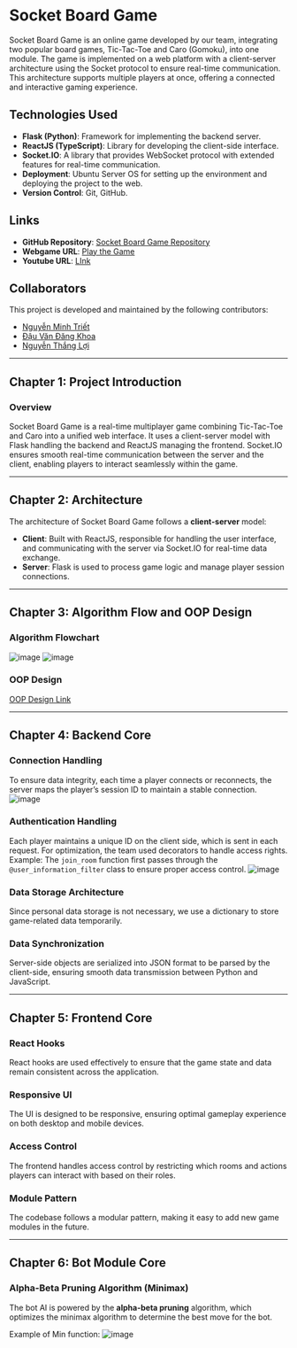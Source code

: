 # Socket Board Game

Socket Board Game is an online game developed by our team, integrating two popular board games, Tic-Tac-Toe and Caro (Gomoku), into one module. The game is implemented on a web platform with a client-server architecture using the Socket protocol to ensure real-time communication. This architecture supports multiple players at once, offering a connected and interactive gaming experience.

## Technologies Used

- **Flask (Python)**: Framework for implementing the backend server.
- **ReactJS (TypeScript)**: Library for developing the client-side interface.
- **Socket.IO**: A library that provides WebSocket protocol with extended features for real-time communication.
- **Deployment**: Ubuntu Server OS for setting up the environment and deploying the project to the web.
- **Version Control**: Git, GitHub.

## Links

- **GitHub Repository**: [Socket Board Game Repository](https://github.com/orgs/BiThongg/repositories)  
- **Webgame URL**: [Play the Game](http://khoakomlem-internal.ddns.net:3000/)
- **Youtube URL**: [LInk](https://www.youtube.com/watch?v=ZEkzfvbafVw&t=307s&ab_channel=WinTV)


## Collaborators

This project is developed and maintained by the following contributors:

- [Nguyễn Minh Triết](https://github.com/MinhTriet0612)
- [Đậu Văn Đăng Khoa](https://github.com/khoakomlem)
- [Nguyễn Thắng Lợi](https://github.com/winnguyen1905)
  
---

## Chapter 1: Project Introduction

### Overview
Socket Board Game is a real-time multiplayer game combining Tic-Tac-Toe and Caro into a unified web interface. It uses a client-server model with Flask handling the backend and ReactJS managing the frontend. Socket.IO ensures smooth real-time communication between the server and the client, enabling players to interact seamlessly within the game.

---

## Chapter 2: Architecture

The architecture of Socket Board Game follows a **client-server** model:
- **Client**: Built with ReactJS, responsible for handling the user interface, and communicating with the server via Socket.IO for real-time data exchange.
- **Server**: Flask is used to process game logic and manage player session connections.

---

## Chapter 3: Algorithm Flow and OOP Design

### Algorithm Flowchart
![image](https://github.com/user-attachments/assets/416aee2c-6107-437e-97f0-c9a1b21b01f8)
![image](https://github.com/user-attachments/assets/0dabb4c8-524c-4913-ac00-d3aa629a4a33)


### OOP Design
[OOP Design Link](https://lucid.app/lucidchart/c264c462-2240-482f-b0e6-2013fe53ffff/edit?invitationId=inv_cdb088a6-a102-427c-8d5b-ef01ce4125b1&page=0_0#) 


---

## Chapter 4: Backend Core

### Connection Handling
To ensure data integrity, each time a player connects or reconnects, the server maps the player’s session ID to maintain a stable connection.
![image](https://github.com/user-attachments/assets/8cec42ad-8044-4e64-8649-39da192cb865)


### Authentication Handling
Each player maintains a unique ID on the client side, which is sent in each request. For optimization, the team used decorators to handle access rights.  
Example: The `join_room` function first passes through the `@user_information_filter` class to ensure proper access control.
![image](https://github.com/user-attachments/assets/64ed5123-1edd-4dd4-8ed1-983fa60a7265)



### Data Storage Architecture
Since personal data storage is not necessary, we use a dictionary to store game-related data temporarily.

### Data Synchronization
Server-side objects are serialized into JSON format to be parsed by the client-side, ensuring smooth data transmission between Python and JavaScript.

---

## Chapter 5: Frontend Core

### React Hooks
React hooks are used effectively to ensure that the game state and data remain consistent across the application.

### Responsive UI
The UI is designed to be responsive, ensuring optimal gameplay experience on both desktop and mobile devices.

### Access Control
The frontend handles access control by restricting which rooms and actions players can interact with based on their roles.

### Module Pattern
The codebase follows a modular pattern, making it easy to add new game modules in the future.

---

## Chapter 6: Bot Module Core

### Alpha-Beta Pruning Algorithm (Minimax)
The bot AI is powered by the **alpha-beta pruning** algorithm, which optimizes the minimax algorithm to determine the best move for the bot.  

Example of Min function: ![image](https://github.com/user-attachments/assets/b5b3b45a-a338-4a2c-854c-864428797f89)


